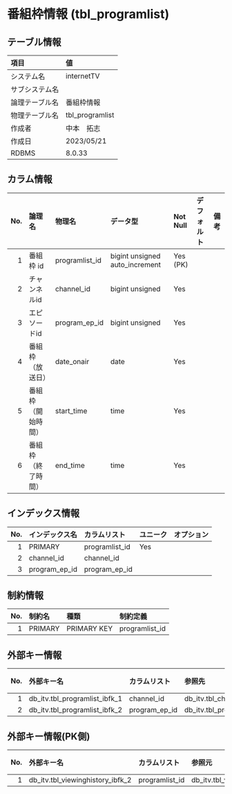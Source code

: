 # 番組枠情報 (tbl_programlist)

## テーブル情報

| 項目                           | 値                                                                                                   |
|:-------------------------------|:-----------------------------------------------------------------------------------------------------|
| システム名                     | internetTV                                                                                           |
| サブシステム名                 |                                                                                                      |
| 論理テーブル名                 | 番組枠情報                                                                                           |
| 物理テーブル名                 | tbl_programlist                                                                                      |
| 作成者                         | 中本　拓志                                                                                           |
| 作成日                         | 2023/05/21                                                                                           |
| RDBMS                          |  8.0.33                                                                                              |



## カラム情報

| No. | 論理名                         | 物理名                         | データ型                       | Not Null | デフォルト           | 備考                           |
|----:|:-------------------------------|:-------------------------------|:-------------------------------|:---------|:---------------------|:-------------------------------|
|   1 | 番組枠 id                      | programlist_id                 | bigint unsigned auto_increment | Yes (PK) |                      |                                |
|   2 | チャンネルid                   | channel_id                     | bigint unsigned                | Yes      |                      |                                |
|   3 | エピソードid                   | program_ep_id                  | bigint unsigned                | Yes      |                      |                                |
|   4 | 番組枠（放送日）               | date_onair                     | date                           | Yes      |                      |                                |
|   5 | 番組枠（開始時間）             | start_time                     | time                           | Yes      |                      |                                |
|   6 | 番組枠（終了時間）             | end_time                       | time                           | Yes      |                      |                                |



## インデックス情報

| No. | インデックス名                 | カラムリスト                             | ユニーク   | オプション                     | 
|----:|:-------------------------------|:-----------------------------------------|:-----------|:-------------------------------|
|   1 | PRIMARY                        | programlist_id                           | Yes        |                                |
|   2 | channel_id                     | channel_id                               |            |                                |
|   3 | program_ep_id                  | program_ep_id                            |            |                                |



## 制約情報

| No. | 制約名                         | 種類                           | 制約定義                       |
|----:|:-------------------------------|:-------------------------------|:-------------------------------|
|   1 | PRIMARY                        | PRIMARY KEY                    | programlist_id                 |



## 外部キー情報

| No. | 外部キー名                     | カラムリスト                             | 参照先                         | 参照先カラムリスト                       |
|----:|:-------------------------------|:-----------------------------------------|:-------------------------------|:-----------------------------------------|
|   1 | db_itv.tbl_programlist_ibfk_1  | channel_id                               | db_itv.tbl_channel_master      | channel_id                               |
|   2 | db_itv.tbl_programlist_ibfk_2  | program_ep_id                            | db_itv.tbl_program_ep          | program_ep_id                            |



## 外部キー情報(PK側)

| No. | 外部キー名                     | カラムリスト                             | 参照元                         | 参照元カラムリスト                       |
|----:|:-------------------------------|:-----------------------------------------|:-------------------------------|:-----------------------------------------|
|   1 | db_itv.tbl_viewinghistory_ibfk_2 | programlist_id                           | db_itv.tbl_viewinghistory      | programlist_id                           |


